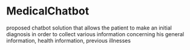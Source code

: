 # MedicalChatbot
proposed chatbot solution that allows the patient to make an initial diagnosis in order to collect various information concerning his general information, health information, previous illnesses
